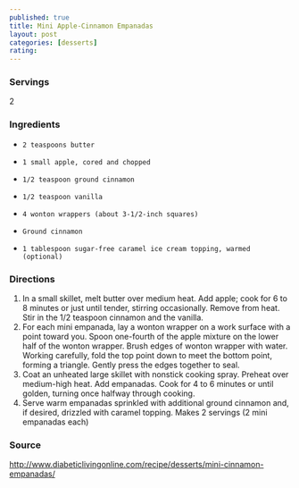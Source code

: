 ```yaml
---
published: true
title: Mini Apple-Cinnamon Empanadas
layout: post
categories: [desserts]
rating: 
---
```

### Servings
2

### Ingredients
-     2 teaspoons butter
-     1 small apple, cored and chopped
-     1/2 teaspoon ground cinnamon
-     1/2 teaspoon vanilla
-     4 wonton wrappers (about 3-1/2-inch squares)
-     Ground cinnamon
-     1 tablespoon sugar-free caramel ice cream topping, warmed (optional)


### Directions
1. In a small skillet, melt butter over medium heat. Add apple; cook for 6 to 8 minutes or just until tender, stirring occasionally. Remove from heat. Stir in the 1/2 teaspoon cinnamon and the vanilla.
2. For each mini empanada, lay a wonton wrapper on a work surface with a point toward you. Spoon one-fourth of the apple mixture on the lower half of the wonton wrapper. Brush edges of wonton wrapper with water. Working carefully, fold the top point down to meet the bottom point, forming a triangle. Gently press the edges together to seal.
3. Coat an unheated large skillet with nonstick cooking spray. Preheat over medium-high heat. Add empanadas. Cook for 4 to 6 minutes or until golden, turning once halfway through cooking.
4. Serve warm empanadas sprinkled with additional ground cinnamon and, if desired, drizzled with caramel topping. Makes 2 servings (2 mini empanadas each)

### Source
<a href="http://www.diabeticlivingonline.com/recipe/desserts/mini-cinnamon-empanadas/" target="new">http://www.diabeticlivingonline.com/recipe/desserts/mini-cinnamon-empanadas/</a>
